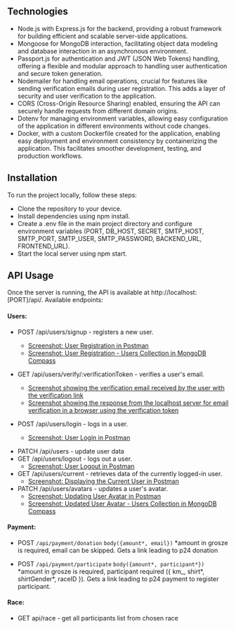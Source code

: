 ## Technologies

- Node.js with Express.js for the backend, providing a robust framework for building efficient and scalable server-side applications.
- Mongoose for MongoDB interaction, facilitating object data modeling and database interaction in an asynchronous environment.
- Passport.js for authentication and JWT (JSON Web Tokens) handling, offering a flexible and modular approach to handling user authentication and secure token generation.
- Nodemailer for handling email operations, crucial for features like sending verification emails during user registration. This adds a layer of security and user verification to the application.
- CORS (Cross-Origin Resource Sharing) enabled, ensuring the API can securely handle requests from different domain origins.
- Dotenv for managing environment variables, allowing easy configuration of the application in different environments without code changes.
- Docker, with a custom Dockerfile created for the application, enabling easy deployment and environment consistency by containerizing the application. This facilitates smoother development, testing, and production workflows.

## Installation

To run the project locally, follow these steps:

- Clone the repository to your device.
- Install dependencies using npm install.
- Create a .env file in the main project directory and configure environment variables (PORT, DB_HOST, SECRET, SMTP_HOST, SMTP_PORT, SMTP_USER, SMTP_PASSWORD, BACKEND_URL, FRONTEND_URL).
- Start the local server using npm start.

## API Usage

Once the server is running, the API is available at http://localhost:[PORT]/api/. Available endpoints:

#### Users:

- POST /api/users/signup - registers a new user.
  - <a href="https://monosnap.com/file/FaSK5Q9tNLeFVjo5AJYVA7JMZA0W9a" target="_blank">Screenshot: User Registration in Postman<a>
  - <a href="https://monosnap.com/file/KW8SpaQIAJTZZZrji3lFFIV146czuC" target="_blank">Screenshot: User Registration - Users Collection in MongoDB Compass<a>
- GET /api/users/verify/:verificationToken - verifies a user's email.
  - <a href="https://monosnap.com/file/Bhy6SEW7hmmIsBxMjo5MNov1afCCQm" target="_blank">Screenshot showing the verification email received by the user with the verification link<a>
  - <a href="https://monosnap.com/file/iIZuvuS6nwGMDPl1ryMV6V5cZPp4Z7" target="_blank">Screenshot showing the response from the localhost server for email verification in a browser using the verification token<a>
- POST /api/users/login - logs in a user.

  - <a href="https://monosnap.com/file/1QearrUEnnz8tTMYbPgq9fX4LEPWEi" target="_blank">Screenshot: User Login in Postman<a>

<!-- - PATCH `/api/users/participate` `auth(<bearer token>)` `body({ raceID, familyNr, km, time, status, paid, payment, shirt, shirtGender })` Add/update participation for specific race under current user. FamilyNr indicates which person to register/update for this race within same account starting with FamilyNr=0 as default. -->

- PATCH /api/users - update user data
- GET /api/users/logout - logs out a user.
  - <a href="https://monosnap.com/file/wzx7ReQLMecv0PcVfw8LRyKPxx2kIW" target="_blank">Screenshot: User Logout in Postman<a>
- GET /api/users/current - retrieves data of the currently logged-in user.
  - <a href="https://monosnap.com/file/DzhUArzRvQAk65ZdsxilbJC0lcdhst" target="_blank">Screenshot: Displaying the Current User in Postman<a>
- PATCH /api/users/avatars - updates a user's avatar.
  - <a href="https://monosnap.com/file/nB2cRb7BpTqF0S3pG9Lqulqsp2NWtb" target="_blank">Screenshot: Updating User Avatar in Postman<a>
  - <a href="https://monosnap.com/file/e8mAwkXi4IOyfr5BXPJY7kDsB3AFMF" target="_blank">Screenshot: Updated User Avatar - Users Collection in MongoDB Compass<a>

#### Payment:

- POST `/api/payment/donation` `body({amount*, email})` \*amount in grosze is required, email can be skipped. Gets a link leading to p24 donation

- POST `/api/payment/participate` `body({amount*, participant*})` \*amount in grosze is required, participant required ({ km\_, shirt*, shirtGender*, raceID }). Gets a link leading to p24 payment to register participant.

#### Race:

- GET api/race - get all participants list from chosen race
